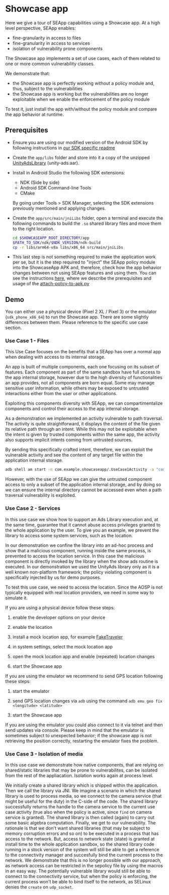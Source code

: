 # Showcase app

Here we give a tour of SEApp capabilities using a Showcase app.
At a high level perspective, SEApp enables:

- fine-granularity in access to files
- fine-granularity in access to services
- isolation of vulnerability prone components

The Showcase app implements a set of use cases, each of them related to one or more common vulnerability classes.

We demonstrate that:

- the Showcase app is perfectly working without a policy module and, thus, subject to the vulnerabilities
- the Showcase app is working but the vulnerabilities are no longer exploitable when we enable the enforcement of the policy module

To test it, just install the app with/without the policy module and compare the app behavior at runtime.

## Prerequisites

- Ensure you are using our modified version of the Android SDK by following instructions in [our SDK specific readme](../SDK.md)

- Create the `app/libs` folder and store into it a copy of the unzipped [UnityAdsLibrary](https://github.com/Unity-Technologies/unity-ads-android/releases/download/3.6.0/UnityAds.aar.zip) (unity-ads.aar).

- Install in Android Studio the following SDK extensions:

  - NDK (Side by side)
  - Android SDK Command-line Tools
  - CMake

  By going under Tools > SDK Manager, selecting the SDK extensions previously mentioned and applying changes.

- Create the `app/src/main/jniLibs` folder, open a terminal and execute the following commands to build the `.so` shared library files and move them to the right location.

  ```bash
  cd $SHOWCASEAPP_ROOT_DIRECTORY/app
  $PATH_TO_SDK/ndk/$NDK_VERSION/ndk-build
  cp -r libs/arm64-v8a libs/x86_64 src/main/jniLibs
  ```

- This last step is not something required to make the application work per se, but it is the step required to "inject" the SEApp policy module into the ShowcaseApp APK and, therefore, check how the app behavior changes between not using SEApp features and using them. You can see the instructions [here](../../script/README.md), where we describe the prerequisites and usage of the [attach-policy-to-apk.py](../../script/attach-policy-to-apk.py)

## Demo

You can either use a physical device (Pixel 2 XL / Pixel 3) or the emulator (`sdk_phone_x86_64`) to run the Showcase app.
There are some slightly differences between them. Please reference to the specific use case section.

### Use Case 1 - Files

This Use Case focuses on the benefits that a SEApp has over a normal app when
dealing with access to its internal storage.

An app is built of multiple components, each one focusing on its subset
of features. Each component as part of the same sandbox have full access
to the app internal storage, however due to the high diversity of
functionalities an app provides, not all components are born equal.
Some may manage sensitive user information, while others may be exposed to
untrusted interactions either from the user or other applications.

Exploiting this components diversity with SEApp, we can compartimentalize
components and control their access to the app internal storage.

As a demonstration we implemented an activity vulnerable to path traversal.
The activity is quite straightforward, it displays the content of the file
given its relative path through an intent. While this may not be exploitable
when the intent is given by trusted components within the same app, the
activity also supports implicit intents coming from untrusted sources.

By sending this specifically crafted intent, therefore, we can exploit the
vulnerable activity and see the content of any target file within the
application internal storage.
```bash
adb shell am start -n com.example.showcaseapp/.UseCase1Activity -a "com.example.showcaseapp.intent.action.SHOW" --es "com.example.showcaseapp.intent.extra.PATH" "../internal/data"
```

However, with the use of SEApp we can give the untrusted component access to
only a subset of the application internal storage, and by doing so we can
ensure the internal directory cannot be accessed even when a path traversal
vulnerability is exploited.

### Use Case 2 - Services

In this use case we show how to support an Ads Library execution and, at the
same time, guarantee that it cannot abuse access privileges granted to the
whole application by the user.
To give you an example, we prevent the library to access some system services,
such as the location.

In our demonstration we confine the library into an ad-hoc process and show
that a malicious component, running inside the same process, is prevented to access
the location service.
In this case the malicious component is directly invoked by the library when the
show ads routine is executed.
In our demonstration we used the UnityAds library only as it is a well known non-platform framework;
the policy violating component is specifically injected by us for demo purposes.

To test this use case, we need to access the location. Since the AOSP is not typically equipped with real location providers, we need in some way to simulate it.

If you are using a physical device follow these steps:

1. enable the developer options on your device

2. enable the location

3. install a mock location app, for example [FakeTraveler](https://github.com/mcastillof/FakeTraveler)

4. in system settings, select the mock location app

5. open the mock location app and enable (repeated) location changes

6. start the Showcase app

If you are using the emulator we recommend to send GPS location following these steps:

1. start the emulator

2. send GPS location changes via `adb` using the command `adb emu geo fix <longitude> <latitude>`

3. start the Showcase app

If you are using the emulator you could also connect to it via telnet and then send updates via console. Please keep in mind that
the emulator is sometimes subject to unexpected behavior; if the showcase app is not retrieving the position correctly, restarting the emulator fixes the problem.

### Use Case 3 - Isolation of media

In this use case we demonstrate how native components, that are relying on shared/static libraries that may be prone to vulnerabilites, can be isolated from the rest of the appliacation. Isolation works again at process level.

We initially create a shared library which is shipped within the application. Then we call the library via JNI. We imagine a scenario in which the shared library is used to process media, so we connect to the camera service (that might be useful for the duty) in the C-side of the code. The shared library successfully returns the handle to the camera service to the current use case activity (true also when the policy is active, since `find` on camera service is granted). The shared library is then called (again) to carry out some basic algebra computation. Finally, we get to our vulnerability. The rationale is that we don't want shared libraries (that may be subject to memory corruption errors and so on) to be executed in a process that has access to the network. But, access to network state (state) is granted at install time to the whole application sandbox, so the shared library code running in a stock version of the system will still be able to get a reference to the connectivity manager and succesfully bind the current process to the network. We demonstrate that this is no longer possible with our approach, as network access can be restricted in the sepolicy file by using the macros in an easy way. The potentially vulnerable library would still be able to connect to the connectivity service, but when the policy is enforcing, the current process won't be able to bind itself to the network, as SELinux denies the `create` on `udp_socket`.
